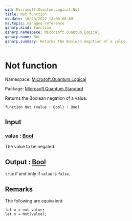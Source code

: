 ```yaml
---
uid: Microsoft.Quantum.Logical.Not
title: Not function
ms.date: 10/20/2022 12:00:00 AM
ms.topic: managed-reference
qsharp.kind: function
qsharp.namespace: Microsoft.Quantum.Logical
qsharp.name: Not
qsharp.summary: Returns the Boolean negation of a value.
---
```


# Not function

Namespace: [Microsoft.Quantum.Logical](xref:Microsoft.Quantum.Logical)

Package: [Microsoft.Quantum.Standard](https://nuget.org/packages/Microsoft.Quantum.Standard)


Returns the Boolean negation of a value.

```qsharp
function Not (value : Bool) : Bool
```


## Input

### value : [Bool](xref:microsoft.quantum.qsharp.valueliterals#bool-literals)

The value to be negated.



## Output : [Bool](xref:microsoft.quantum.qsharp.valueliterals#bool-literals)

`true` if and only if `value` is `false`.

## Remarks

The following are equivalent:```qsharplet x = not value;let x = Not(value);```